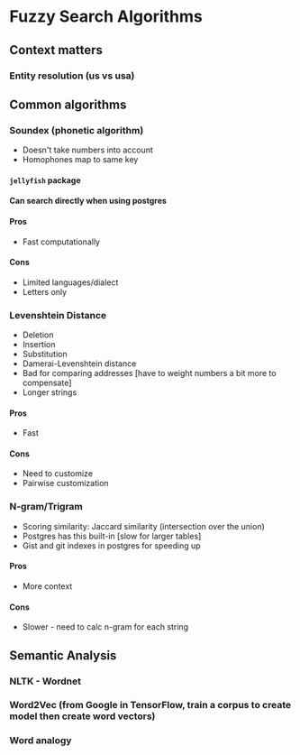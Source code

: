 # Fuzzy Search Algorithms
## Context matters
### Entity resolution (us vs usa)
## Common algorithms
### Soundex (phonetic algorithm)
* Doesn't take numbers into account
* Homophones map to same key
#### `jellyfish` package
#### Can search directly when using postgres
#### Pros
* Fast computationally
#### Cons
* Limited languages/dialect
* Letters only
### Levenshtein Distance
 * Deletion
 * Insertion
 * Substitution
 * Damerai-Levenshtein distance
 * Bad for comparing addresses [have to weight numbers a bit more to compensate]
 * Longer strings
#### Pros
* Fast
#### Cons
* Need to customize
* Pairwise customization
### N-gram/Trigram
* Scoring similarity: Jaccard similarity (intersection over the union)
* Postgres has this built-in [slow for larger tables]
* Gist and git indexes in postgres for speeding up
#### Pros
* More context
#### Cons
* Slower - need to calc n-gram for each string
## Semantic Analysis
### NLTK - Wordnet
### Word2Vec (from Google in TensorFlow, train a corpus to create model then create word vectors)
### Word analogy
